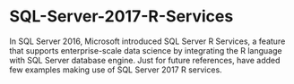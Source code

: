 # SQL-Server-2017-R-Services
In SQL Server 2016, Microsoft introduced SQL Server R Services, a feature that supports enterprise-scale data science by integrating the R language with SQL Server database engine. Just for future references, have added few examples making use of SQL Server 2017 R services.
